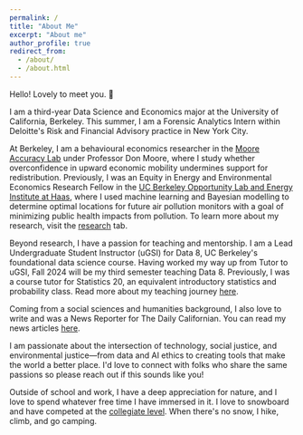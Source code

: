 ```yaml
---
permalink: /
title: "About Me"
excerpt: "About me"
author_profile: true
redirect_from: 
  - /about/
  - /about.html
---
```


Hello! Lovely to meet you. 🙂

I am a third-year Data Science and Economics major at the University of California, Berkeley. This summer, I am a Forensic Analytics Intern within Deloitte's Risk and Financial Advisory practice in New York City.

At Berkeley, I am a behavioural economics researcher in the [Moore Accuracy Lab](https://learnmoore.org/) under Professor Don Moore, where I study whether overconfidence in upward economic mobility undermines support for redistribution. Previously, I was an Equity in Energy and Environmental Economics Research Fellow in the [UC Berkeley Opportunity Lab and Energy Institute at Haas](https://www.olab.berkeley.edu/energyinstitute-sloan), where I used machine learning and Bayesian modelling to determine optimal locations for future air pollution monitors with a goal of minimizing public health impacts from pollution. To learn more about my research, visit the [research](https://a-leenwu.github.io/research/) tab.

Beyond research, I have a passion for teaching and mentorship. I am a Lead Undergraduate Student Instructor (uGSI) for Data 8, UC Berkeley's foundational data science course. Having worked my way up from Tutor to uGSI, Fall 2024 will be my third semester teaching Data 8. Previously, I was a course tutor for Statistics 20, an equivalent introductory statistics and probability class. Read more about my teaching journey [here](https://a-leenwu.github.io/teaching/).

Coming from a social sciences and humanities background, I also love to write and was a News Reporter for The Daily Californian. You can read my news articles [here](https://web.archive.org/web/20230601083241/https://dailycal.org/author/aileenwu).

I am passionate about the intersection of technology, social justice, and environmental justice—from data and AI ethics to creating tools that make the world a better place. I'd love to connect with folks who share the same passions so please reach out if this sounds like you!

Outside of school and work, I have a deep appreciation for nature, and I love to spend whatever free time I have immersed in it. I love to snowboard and have competed at the [collegiate level](https://www.uscsa.org/). When there's no snow, I hike, climb, and go camping.